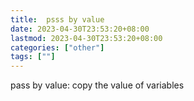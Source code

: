 ```yaml
---
title:  psss by value 
date: 2023-04-30T23:53:20+08:00
lastmod: 2023-04-30T23:53:20+08:00
categories: ["other"]
tags: [""]
---
```






pass by value: copy the value of  variables